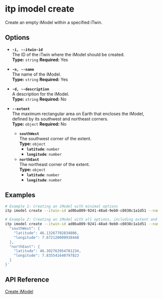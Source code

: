 # itp imodel create

Create an empty iModel within a specified iTwin.

## Options

- **`-i, --itwin-id`**  
  The ID of the iTwin where the iModel should be created.  
  **Type:** `string` **Required:** Yes

- **`-n, --name`**  
  The name of the iModel.  
  **Type:** `string` **Required:** Yes

- **`-d, --description`**  
  A description for the iModel.  
  **Type:** `string` **Required:** No

- **`--extent`**  
  The maximum rectangular area on Earth that encloses the iModel, defined by its southwest and northeast corners.  
  **Type:** `object` **Required:** No  
  - **`southWest`**  
    The southwest corner of the extent.  
    **Type:** `object`  
    - **`latitude`**: `number`  
    - **`longitude`**: `number`  
  - **`northEast`**  
    The northeast corner of the extent.  
    **Type:** `object`  
    - **`latitude`**: `number`  
    - **`longitude`**: `number`

## Examples

```bash
# Example 1: Creating an iModel with minimal options
itp imodel create --itwin-id ad0ba809-9241-48ad-9eb0-c8038c1a1d51 --name "Basic iModel"

# Example 2: Creating an iModel with all options, including extent and description
itp imodel create --itwin-id ad0ba809-9241-48ad-9eb0-c8038c1a1d51 --name "Sun City Renewable-energy Plant" --description "Overall model of wind and solar farms in Sun City" --extent '{
  "southWest": {
    "latitude": 46.13267702834806,
    "longitude": 7.672120009938448
  },
  "northEast": {
    "latitude": 46.302763954781234,
    "longitude": 7.835541640797823
  }
}'
```

## API Reference

[Create iModel](https://developer.bentley.com/apis/imodels-v2/operations/create-imodel/)
